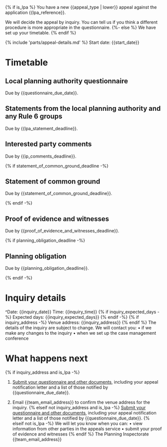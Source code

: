 {% if is_lpa %}
You have a new {{appeal_type | lower}} appeal against the application {{lpa_reference}}.

We will decide the appeal by inquiry. You can tell us if you think a different procedure is more appropriate in the questionnaire.
{%- else %}
We have set up your timetable.
{% endif %}

{% include 'parts/appeal-details.md' %}
Start date: {{start_date}}

# Timetable

## Local planning authority questionnaire

Due by {{questionnaire_due_date}}.

## Statements from the local planning authority and any Rule 6 groups

Due by {{lpa_statement_deadline}}.

## Interested party comments

Due by {{ip_comments_deadline}}.

{% if statement_of_common_ground_deadline -%}

## Statement of common ground

Due by {{statement_of_common_ground_deadline}}.

{% endif -%}

## Proof of evidence and witnesses

Due by {{proof_of_evidence_and_witnesses_deadline}}.

{% if planning_obligation_deadline -%}

## Planning obligation

Due by {{planning_obligation_deadline}}.

{% endif -%}

# Inquiry details

^Date: {{inquiry_date}}
Time: {{inquiry_time}}
{% if inquiry_expected_days -%}
Expected days: {{inquiry_expected_days}}
{% endif -%}
{% if inquiry_address -%}
Venue address: {{inquiry_address}}
{% endif %}
The details of the inquiry are subject to change. We will contact you:
• if we make any changes to the inquiry
• when we set up the case management conference

# What happens next

{% if inquiry_address and is_lpa -%}

1. [Submit your questionnaire and other documents]({{front_office_url}}/manage-appeals/{{appeal_reference_number}}), including your appeal notification letter and a list of those notified by {{questionnaire_due_date}}.

2. Email {{team_email_address}} to confirm the venue address for the inquiry.
{% elseif not inquiry_address and is_lpa -%}
[Submit your questionnaire and other documents]({{front_office_url}}/manage-appeals/{{appeal_reference_number}}), including your appeal notification letter and a list of those notified by {{questionnaire_due_date}}.
{% elseif not is_lpa -%}
We will let you know when you can:
• view information from other parties in the appeals service
• submit your proof of evidence and witnesses
{% endif %}
The Planning Inspectorate
{{team_email_address}}
